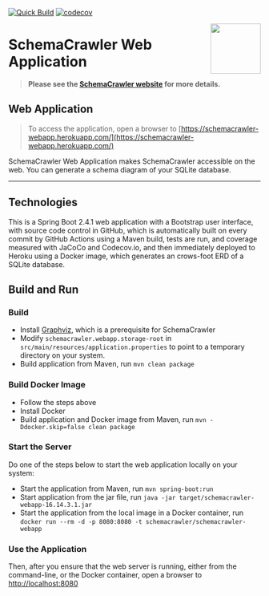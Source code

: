 [![Quick Build](https://github.com/schemacrawler/SchemaCrawler-Web-Application/workflows/Quick%20Build/badge.svg)](https://github.com/schemacrawler/SchemaCrawler-Web-Application/actions?query=workflow%3A%22Quick+Build%22)
[![codecov](https://codecov.io/gh/schemacrawler/SchemaCrawler-Web-Application/branch/master/graph/badge.svg?token=9cG2hav7Av)](https://codecov.io/gh/schemacrawler/SchemaCrawler-Web-Application)

<img src="https://raw.githubusercontent.com/schemacrawler/SchemaCrawler/master/schemacrawler-website/src/site/resources/images/schemacrawler_logo.png" height="100px" width="100px" align="right" />

# SchemaCrawler Web Application

> **Please see the [SchemaCrawler website](https://www.schemacrawler.com/) for more details.**


## Web Application

> To access the application, open a browser to
[https://schemacrawler-webapp.herokuapp.com/](https://schemacrawler-webapp.herokuapp.com/)

SchemaCrawler Web Application makes SchemaCrawler accessible on the web. You can generate a schema diagram of your SQLite database.

-----

## Technologies

This is a Spring Boot 2.4.1 web application with a Bootstrap user interface, with source code control in GitHub, which is automatically built on every commit by GitHub Actions using a Maven build, tests are run, and coverage measured with JaCoCo and Codecov.io, and then immediately deployed to Heroku using a Docker image, which generates an crows-foot ERD of a SQLite database.


## Build and Run

### Build

- Install [Graphviz](http://www.graphviz.org), which is a prerequisite for SchemaCrawler
- Modify `schemacrawler.webapp.storage-root` in `src/main/resources/application.properties` 
to point to a temporary directory on your system. 
- Build application from Maven, run `mvn clean package`


### Build Docker Image

- Follow the steps above
- Install Docker
- Build application and Docker image from Maven, run `mvn -Ddocker.skip=false clean package`


### Start the Server

Do one of the steps below to start the web application locally on your system:
- Start the application from Maven, run `mvn spring-boot:run`
- Start application from the jar file, run `java -jar target/schemacrawler-webapp-16.14.3.1.jar`
- Start the application from the local image in a Docker container, run  `docker run --rm -d -p 8080:8080 -t schemacrawler/schemacrawler-webapp`


### Use the Application

Then, after you ensure that the web server is running, either from the command-line,
or the Docker container, open a browser to
[http://localhost:8080](http://localhost:8080)
